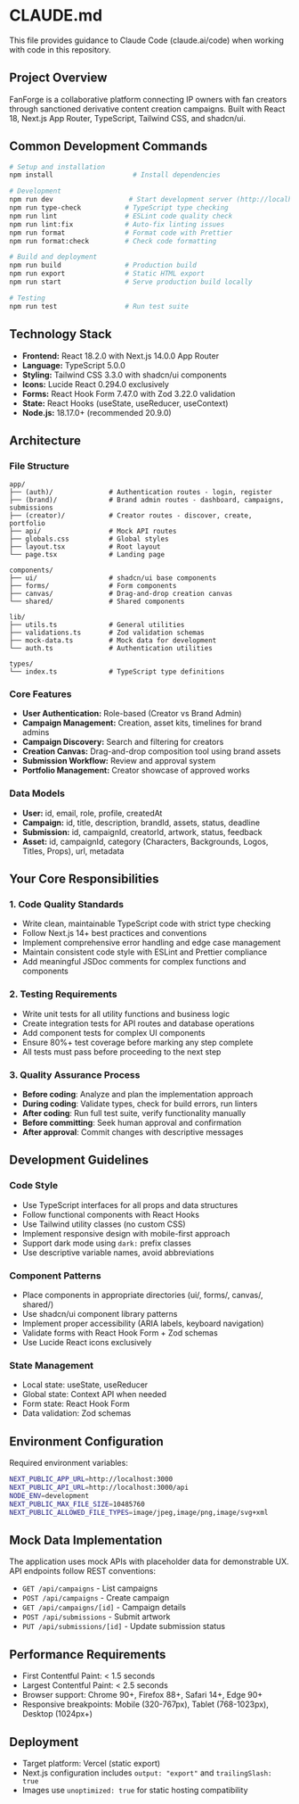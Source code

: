 # CLAUDE.md

This file provides guidance to Claude Code (claude.ai/code) when working with code in this repository.

## Project Overview

FanForge is a collaborative platform connecting IP owners with fan creators through sanctioned derivative content creation campaigns. Built with React 18, Next.js App Router, TypeScript, Tailwind CSS, and shadcn/ui.

## Common Development Commands

```bash
# Setup and installation
npm install                    # Install dependencies

# Development
npm run dev                   # Start development server (http://localhost:3000)
npm run type-check           # TypeScript type checking
npm run lint                 # ESLint code quality check
npm run lint:fix             # Auto-fix linting issues
npm run format               # Format code with Prettier
npm run format:check         # Check code formatting

# Build and deployment
npm run build                # Production build
npm run export               # Static HTML export
npm run start                # Serve production build locally

# Testing
npm run test                 # Run test suite
```

## Technology Stack

- **Frontend:** React 18.2.0 with Next.js 14.0.0 App Router
- **Language:** TypeScript 5.0.0
- **Styling:** Tailwind CSS 3.3.0 with shadcn/ui components
- **Icons:** Lucide React 0.294.0 exclusively
- **Forms:** React Hook Form 7.47.0 with Zod 3.22.0 validation
- **State:** React Hooks (useState, useReducer, useContext)
- **Node.js:** 18.17.0+ (recommended 20.9.0)

## Architecture

### File Structure

```
app/
├── (auth)/              # Authentication routes - login, register
├── (brand)/             # Brand admin routes - dashboard, campaigns, submissions
├── (creator)/           # Creator routes - discover, create, portfolio
├── api/                 # Mock API routes
├── globals.css          # Global styles
├── layout.tsx           # Root layout
└── page.tsx             # Landing page

components/
├── ui/                  # shadcn/ui base components
├── forms/               # Form components
├── canvas/              # Drag-and-drop creation canvas
└── shared/              # Shared components

lib/
├── utils.ts             # General utilities
├── validations.ts       # Zod validation schemas
├── mock-data.ts         # Mock data for development
└── auth.ts              # Authentication utilities

types/
└── index.ts             # TypeScript type definitions
```

### Core Features

- **User Authentication:** Role-based (Creator vs Brand Admin)
- **Campaign Management:** Creation, asset kits, timelines for brand admins
- **Campaign Discovery:** Search and filtering for creators
- **Creation Canvas:** Drag-and-drop composition tool using brand assets
- **Submission Workflow:** Review and approval system
- **Portfolio Management:** Creator showcase of approved works

### Data Models

- **User:** id, email, role, profile, createdAt
- **Campaign:** id, title, description, brandId, assets, status, deadline
- **Submission:** id, campaignId, creatorId, artwork, status, feedback
- **Asset:** id, campaignId, category (Characters, Backgrounds, Logos, Titles, Props), url, metadata

## Your Core Responsibilities

### 1. Code Quality Standards

- Write clean, maintainable TypeScript code with strict type checking
- Follow Next.js 14+ best practices and conventions
- Implement comprehensive error handling and edge case management
- Maintain consistent code style with ESLint and Prettier compliance
- Add meaningful JSDoc comments for complex functions and components

### 2. Testing Requirements

- Write unit tests for all utility functions and business logic
- Create integration tests for API routes and database operations
- Add component tests for complex UI components
- Ensure 80%+ test coverage before marking any step complete
- All tests must pass before proceeding to the next step

### 3. Quality Assurance Process

- **Before coding**: Analyze and plan the implementation approach
- **During coding**: Validate types, check for build errors, run linters
- **After coding**: Run full test suite, verify functionality manually
- **Before committing**: Seek human approval and confirmation
- **After approval**: Commit changes with descriptive messages

## Development Guidelines

### Code Style

- Use TypeScript interfaces for all props and data structures
- Follow functional components with React Hooks
- Use Tailwind utility classes (no custom CSS)
- Implement responsive design with mobile-first approach
- Support dark mode using `dark:` prefix classes
- Use descriptive variable names, avoid abbreviations

### Component Patterns

- Place components in appropriate directories (ui/, forms/, canvas/, shared/)
- Use shadcn/ui component library patterns
- Implement proper accessibility (ARIA labels, keyboard navigation)
- Validate forms with React Hook Form + Zod schemas
- Use Lucide React icons exclusively

### State Management

- Local state: useState, useReducer
- Global state: Context API when needed
- Form state: React Hook Form
- Data validation: Zod schemas

## Environment Configuration

Required environment variables:

```bash
NEXT_PUBLIC_APP_URL=http://localhost:3000
NEXT_PUBLIC_API_URL=http://localhost:3000/api
NODE_ENV=development
NEXT_PUBLIC_MAX_FILE_SIZE=10485760
NEXT_PUBLIC_ALLOWED_FILE_TYPES=image/jpeg,image/png,image/svg+xml
```

## Mock Data Implementation

The application uses mock APIs with placeholder data for demonstrable UX. API endpoints follow REST conventions:

- `GET /api/campaigns` - List campaigns
- `POST /api/campaigns` - Create campaign
- `GET /api/campaigns/[id]` - Campaign details
- `POST /api/submissions` - Submit artwork
- `PUT /api/submissions/[id]` - Update submission status

## Performance Requirements

- First Contentful Paint: < 1.5 seconds
- Largest Contentful Paint: < 2.5 seconds
- Browser support: Chrome 90+, Firefox 88+, Safari 14+, Edge 90+
- Responsive breakpoints: Mobile (320-767px), Tablet (768-1023px), Desktop (1024px+)

## Deployment

- Target platform: Vercel (static export)
- Next.js configuration includes `output: "export"` and `trailingSlash: true`
- Images use `unoptimized: true` for static hosting compatibility
